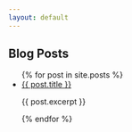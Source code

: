 ```yaml
---
layout: default
---
```


## Blog Posts
<ul>
  {% for post in site.posts %}
    <li>
      <a href="{{ post.url }}">{{ post.title }}</a>
      <p>{{ post.excerpt }}</p>
    </li>
  {% endfor %}
</ul>
